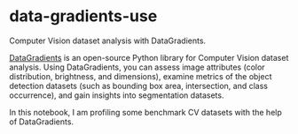 # data-gradients-use
Computer Vision dataset analysis with DataGradients.

[DataGradients](https://github.com/Deci-AI/data-gradients) is an open-source Python library for Computer Vision dataset analysis. 
Using DataGradients, you can assess image attributes (color distribution, brightness, and dimensions), examine metrics of the object detection datasets (such as bounding box area, intersection, and class occurrence), and gain insights into segmentation datasets.

In this notebook, I am profiling some benchmark CV datasets with the help of DataGradients.
